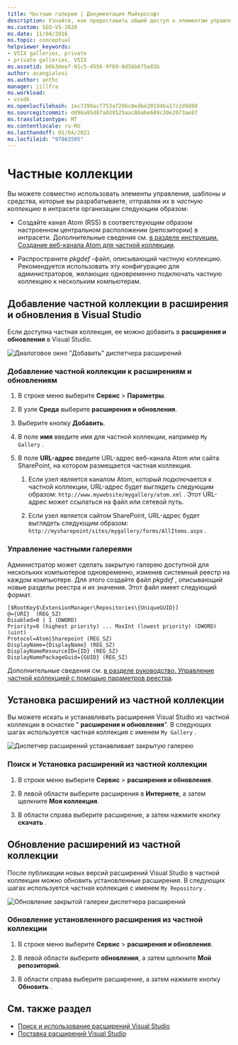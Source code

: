 ```yaml
---
title: Частные галереи | Документация Майкрософт
description: Узнайте, как предоставить общий доступ к элементам управления, шаблонам и средствам, разрабатываемым в пакете SDK для Visual Studio, отправляя их в частную галерею.
ms.custom: SEO-VS-2020
ms.date: 11/04/2016
ms.topic: conceptual
helpviewer_keywords:
- VSIX galleries, private
- private galleries, VSIX
ms.assetid: b6b3dee7-91c5-4556-9f69-0d56b675e83b
author: acangialosi
ms.author: anthc
manager: jillfra
ms.workload:
- vssdk
ms.openlocfilehash: 1ec7390acf753af20bc0edbe20194ba17c2d9d80
ms.sourcegitcommit: dd96a95d87a039525aac86abe689c30e2073ae87
ms.translationtype: MT
ms.contentlocale: ru-RU
ms.lasthandoff: 01/04/2021
ms.locfileid: "97863505"
---
```

# <a name="private-galleries"></a>Частные коллекции
Вы можете совместно использовать элементы управления, шаблоны и средства, которые вы разрабатываете, отправляя их в *частную коллекцию* в интрасети организации следующим образом:

- Создайте канал Atom (RSS) в соответствующим образом настроенном центральном расположении (репозитории) в интрасети. Дополнительные сведения см. [в разделе инструкции. Создание веб-канала Atom для частной коллекции](../extensibility/how-to-create-an-atom-feed-for-a-private-gallery.md).

- Распространите *pkgdef* -файл, описывающий частную коллекцию. Рекомендуется использовать эту конфигурацию для администраторов, желающих одновременно подключать частную коллекцию к нескольким компьютерам.

## <a name="add-a-private-gallery-to-extensions-and-updates-in-visual-studio"></a>Добавление частной коллекции в расширения и обновления в Visual Studio
 Если доступна частная коллекция, ее можно добавить в **расширения и обновления** в Visual Studio.

 ![Диалоговое окно "Добавить" диспетчера расширений](../extensibility/media/em_adddialog.png "EM_AddDialog")

### <a name="to-add-a-private-gallery-to-extensions-and-updates"></a>Добавление частной коллекции к расширениям и обновлениям

1. В строке меню выберите **Сервис** > **Параметры**.

2. В узле **Среда** выберите **расширения и обновления**.

3. Выберите кнопку **Добавить**.

4. В поле **имя** введите имя для частной коллекции, например `My Gallery` .

5. В поле **URL-адрес** введите URL-адрес веб-канала Atom или сайта SharePoint, на котором размещается частная коллекция.

    1. Если узел является каналом Atom, который подключается к частной коллекции, URL-адрес будет выглядеть следующим образом: `http://www.mywebsite/mygallery/atom.xml` .  Этот URL-адрес может ссылаться на файл или сетевой путь.

    2. Если узел является сайтом SharePoint, URL-адрес будет выглядеть следующим образом: `http://mysharepoint/sites/mygallery/forms/AllItems.aspx` .

### <a name="manage-private-galleries"></a>Управление частными галереями
 Администратор может сделать закрытую галерею доступной для нескольких компьютеров одновременно, изменив системный реестр на каждом компьютере. Для этого создайте файл *pkgdef* , описывающий новые разделы реестра и их значения.  Этот файл имеет следующий формат.

```
[$RootKey$\ExtensionManager\Repositories\{UniqueGUID}]
@={URI}  (REG_SZ)
Disabled=0 | 1 (DWORD)
Priority=0 (highest priority) ... MaxInt (lowest priority) (DWORD) (uint)
Protocol=Atom|Sharepoint (REG_SZ)
DisplayName={DisplayName} (REG_SZ)
DisplayNameResourceID={ID} (REG_SZ)
DisplayNamePackageGuid={GUID} (REG_SZ)

```

 Дополнительные сведения см. [в разделе руководство. Управление частной коллекцией с помощью параметров реестра](../extensibility/how-to-manage-a-private-gallery-by-using-registry-settings.md).

## <a name="install-extensions-from-a-private-gallery"></a>Установка расширений из частной коллекции
 Вы можете искать и устанавливать расширения Visual Studio из частной коллекции в оснастке " **расширения и обновления**". В следующих шагах используется частная коллекция с именем `My Gallery` .

 ![Диспетчер расширений устанавливает закрытую галерею](../extensibility/media/em_.png "EM_")

### <a name="to-search-for-and-install-extensions-from-a-private-gallery"></a>Поиск и Установка расширений из частной коллекции

1. В строке меню выберите **Сервис**  >  **расширения и обновления**.

2. В левой области выберите расширения в **Интернете**, а затем щелкните **Моя коллекция**.

3. В области справа выберите расширение, а затем нажмите кнопку **скачать** .

## <a name="update-extensions-from-a-private-gallery"></a>Обновление расширений из частной коллекции
 После публикации новых версий расширений Visual Studio в частной коллекции можно обновить установленные расширения. В следующих шагах используется частная коллекция с именем `My Repository` .

 ![Обновление закрытой галереи диспетчера расширений](../extensibility/media/em_update.png "EM_Update")

### <a name="to-update-an-installed-extension-from-a-private-gallery"></a>Обновление установленного расширения из частной коллекции

1. В строке меню выберите **Сервис**  >  **расширения и обновления**.

2. В левой области выберите **обновления**, а затем щелкните **Мой репозиторий**.

3. В области справа выберите расширение, а затем нажмите кнопку **Обновить** .

## <a name="see-also"></a>См. также раздел
- [Поиск и использование расширений Visual Studio](../ide/finding-and-using-visual-studio-extensions.md)
- [Поставка расширений Visual Studio](../extensibility/shipping-visual-studio-extensions.md)
